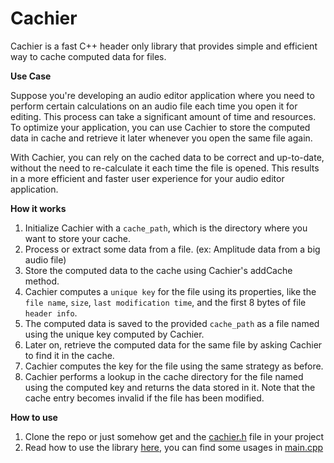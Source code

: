 # Cachier

Cachier is a fast C++ header only library that provides simple and efficient way to cache computed data for files.

**Use Case**

Suppose you're developing an audio editor application where you need to perform certain calculations on an audio file each time you open it for editing. This process can take a significant amount of time and resources. To optimize your application, you can use Cachier to store the computed data in cache and retrieve it later whenever you open the same file again.

With Cachier, you can rely on the cached data to be correct and up-to-date, without the need to re-calculate it each time the file is opened. This results in a more efficient and faster user experience for your audio editor application.

**How it works**

1. Initialize Cachier with a `cache_path`, which is the directory where you want to store your cache.
2. Process or extract some data from a file. (ex: Amplitude data from a big audio file) 
3. Store the computed data to the cache using Cachier's addCache method.
4. Cachier computes a `unique key` for the file using its properties, like the `file name`, `size`, `last modification time`, and the first 8 bytes of file `header info`.
5. The computed data is saved to the provided `cache_path` as a file named using the unique key computed by Cachier.
6. Later on, retrieve the computed data for the same file by asking Cachier to find it in the cache.
7. Cachier computes the key for the file using the same strategy as before.
8. Cachier performs a lookup in the cache directory for the file named using the computed key and returns the data stored in it. Note that the cache entry becomes invalid if the file has been modified.

**How to use**

1. Clone the repo or just somehow get and the [cachier.h](https://github.com/keshavbhatt/Cachier/blob/main/cachier.h) file in your project
2. Read how to use the library [here](https://keshavbhatt.github.io/Cachier/), you can find some usages in [main.cpp](https://github.com/keshavbhatt/Cachier/blob/main/main.cpp) 
